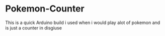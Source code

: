 # Pokemon-Counter
This is a quick Arduino build i used when i would play alot of pokemon and is just a counter in disgiuse
